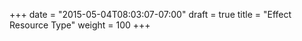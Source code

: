 +++
date = "2015-05-04T08:03:07-07:00"
draft = true
title = "Effect Resource Type"
weight = 100
+++

